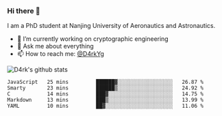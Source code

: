 ### Hi there 👋

I am a PhD student at Nanjing University of Aeronautics and Astronautics.

- 🔭 I’m currently working on cryptographic engineering
- 💬 Ask me about everything
- 📫 How to reach me: [@D4rkYg](https://twitter.com/D4rkYg)

![D4rk's github stats](https://github-readme-stats.vercel.app/api?username=dd4rk&show_icons=true&title_color=fff&icon_color=79ff97&text_color=9f9f9f&bg_color=151515)

<!--START_SECTION:waka-->
```text
JavaScript   25 mins         ██████▓░░░░░░░░░░░░░░░░░░   26.87 % 
Smarty       23 mins         ██████▒░░░░░░░░░░░░░░░░░░   24.92 % 
C            14 mins         ███▓░░░░░░░░░░░░░░░░░░░░░   14.75 % 
Markdown     13 mins         ███▒░░░░░░░░░░░░░░░░░░░░░   13.99 % 
YAML         10 mins         ██▓░░░░░░░░░░░░░░░░░░░░░░   11.06 % 
```
<!--END_SECTION:waka-->
